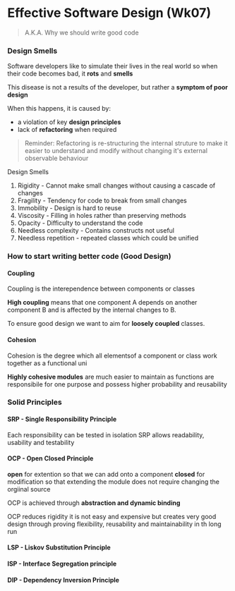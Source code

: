# Effective Software Design (Wk07) 
> A.K.A. Why we should write good code

### Design Smells 

Software developers like to simulate their lives in the real world so when their code becomes bad, it **rots** and **smells** 

This disease is not a results of the developer, but rather a **symptom of poor design** 

When this happens, it is caused by: 
* a violation of key **design principles** 
* lack of **refactoring** when required 

> Reminder: Refactoring is re-structuring the internal struture to make it easier to understand and modify without changing it's external observable behaviour 

Design Smells 
1. Rigidity - Cannot make small changes without causing a cascade of changes 
2. Fragility - Tendency for code to break from small changes 
3. Immobility - Design is hard to reuse  
4. Viscosity - Filling in holes rather than preserving methods 
5. Opacity - Difficulty to understand the code
6. Needless complexity - Contains constructs not useful 
7. Needless repetition - repeated classes which could be unified 


### How to start writing better code (Good Design) 

#### Coupling 

Coupling is the interependence between components or classes 

**High coupling** means that one component A depends on another component B and is affected by the internal changes to B. 

To ensure good design we want to aim for **loosely coupled** classes.

#### Cohesion

Cohesion is the degree which all elementsof a component or class work together as a functional uni

**Highly cohesive modules** are much easier to maintain as functions are responsibile for one purpose and possess higher probability and reusability 


### Solid Principles 

#### **S**RP - Single Responsibility Principle    
Each responsibility can be tested in isolation
SRP allows readability, usability and testability 
 
#### **O**CP - Open Closed Principle        
**open** for extention so that we can add onto a component 
**closed** for modification so that extending the module does not require changing the orgiinal source  

OCP is achieved through **abstraction and dynamic binding**   

OCP reduces rigidity it is not easy and expensive but creates very good design through proving flexibility, reusability and maintainability in th long run


#### **L**SP - Liskov Substitution Principle    
#### **I**SP - Interface Segregation principle    
#### **D**IP - Dependency Inversion Principle    


